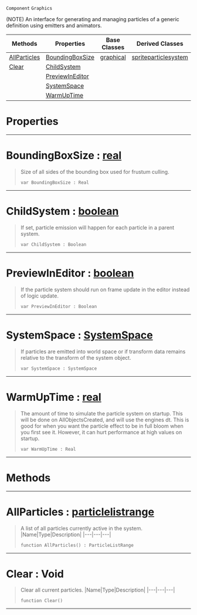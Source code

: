  `Component` `Graphics`



(NOTE) An interface for generating and managing particles of a generic definition using emitters and animators.

|Methods|Properties|Base Classes|Derived Classes|
|---|---|---|---|
|[ AllParticles](https://github.com/zeroengineteam/ZeroDocs/blob/master/code_reference/class_reference/particlesystem.markdown#allparticles-zero-engine)|[ BoundingBoxSize](https://github.com/zeroengineteam/ZeroDocs/blob/master/code_reference/class_reference/particlesystem.markdown#boundingboxsize-zero-eng)|[graphical](https://github.com/zeroengineteam/ZeroDocs/blob/master/code_reference/class_reference/graphical.markdown)|[spriteparticlesystem](https://github.com/zeroengineteam/ZeroDocs/blob/master/code_reference/class_reference/spriteparticlesystem.markdown)|
|[ Clear](https://github.com/zeroengineteam/ZeroDocs/blob/master/code_reference/class_reference/particlesystem.markdown#clear-void)|[ ChildSystem](https://github.com/zeroengineteam/ZeroDocs/blob/master/code_reference/class_reference/particlesystem.markdown#childsystem-zero-engine)| | |
| |[ PreviewInEditor](https://github.com/zeroengineteam/ZeroDocs/blob/master/code_reference/class_reference/particlesystem.markdown#previewineditor-zero-eng)| | |
| |[ SystemSpace](https://github.com/zeroengineteam/ZeroDocs/blob/master/code_reference/class_reference/particlesystem.markdown#systemspace-zero-engine)| | |
| |[ WarmUpTime](https://github.com/zeroengineteam/ZeroDocs/blob/master/code_reference/class_reference/particlesystem.markdown#warmuptime-zero-engine-d)| | |


 #  Properties


---  
 #  BoundingBoxSize : [real](https://github.com/zeroengineteam/ZeroDocs/blob/master/code_reference/zilch_base_types/real.markdown)

> Size of all sides of the bounding box used for frustum culling.
> ``` lang=cpp, name=Zilch
> var BoundingBoxSize : Real


---  
 #  ChildSystem : [boolean](https://github.com/zeroengineteam/ZeroDocs/blob/master/code_reference/zilch_base_types/boolean.markdown)

> If set, particle emission will happen for each particle in a parent system.
> ``` lang=cpp, name=Zilch
> var ChildSystem : Boolean


---  
 #  PreviewInEditor : [boolean](https://github.com/zeroengineteam/ZeroDocs/blob/master/code_reference/zilch_base_types/boolean.markdown)

> If the particle system should run on frame update in the editor instead of logic update.
> ``` lang=cpp, name=Zilch
> var PreviewInEditor : Boolean


---  
 #  SystemSpace : [SystemSpace](https://github.com/zeroengineteam/ZeroDocs/blob/master/code_reference/enum_reference.markdown#systemspace)

> If particles are emitted into world space or if transform data remains relative to the transform of the system object.
> ``` lang=cpp, name=Zilch
> var SystemSpace : SystemSpace


---  
 #  WarmUpTime : [real](https://github.com/zeroengineteam/ZeroDocs/blob/master/code_reference/zilch_base_types/real.markdown)

> The amount of time to simulate the particle system on startup. This will be done on AllObjectsCreated, and will use the engines dt. This is good for when you want the particle effect to be in full bloom when you first see it. However, it can hurt performance at high values on startup.
> ``` lang=cpp, name=Zilch
> var WarmUpTime : Real


---  
 #  Methods


---  
 #  AllParticles : [particlelistrange](https://github.com/zeroengineteam/ZeroDocs/blob/master/code_reference/class_reference/particlelistrange.markdown)

> A list of all particles currently active in the system.
> |Name|Type|Description|
> |---|---|---|
> ``` lang=cpp, name=Zilch
> function AllParticles() : ParticleListRange
> ``` 


---  
 #  Clear : Void

> Clear all current particles.
> |Name|Type|Description|
> |---|---|---|
> ``` lang=cpp, name=Zilch
> function Clear()
> ``` 


---  
 

 